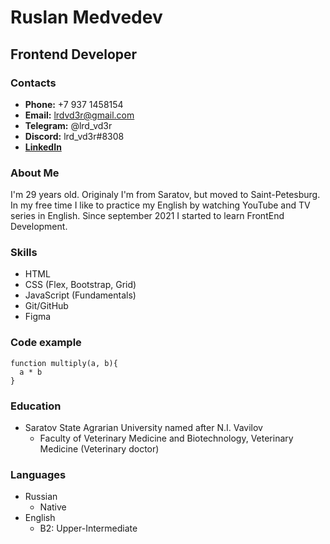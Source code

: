 # Ruslan Medvedev
## Frontend Developer
### Contacts
* __Phone:__ +7 937 1458154
* __Email:__ lrdvd3r@gmail.com
* __Telegram:__ @lrd_vd3r
* __Discord:__ lrd_vd3r#8308
* __[LinkedIn](https://www.linkedin.com/in/ruslan-medvedev/)__

### About Me
I'm 29 years old. Originaly I'm from Saratov, but moved to Saint-Petesburg. In my free time I like to practice my English by watching YouTube and TV series in English. Since september 2021 I started to learn FrontEnd Development.

### Skills
* HTML
* CSS (Flex, Bootstrap, Grid)
* JavaScript (Fundamentals)
* Git/GitHub
* Figma

### Code example
```
function multiply(a, b){
  a * b
}
```

### Education
* Saratov State Agrarian University named after N.I. Vavilov
    * Faculty of Veterinary Medicine and Biotechnology, Veterinary Medicine (Veterinary doctor) 

### Languages
* Russian
    * Native
* English
    * B2: Upper-Intermediate   